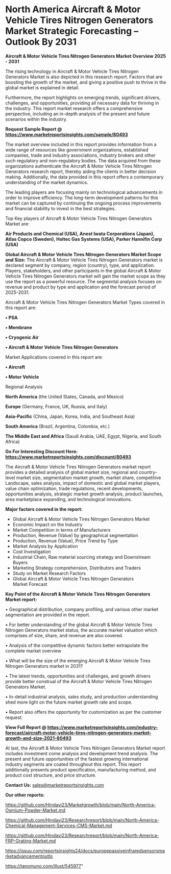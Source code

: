 # North America Aircraft & Motor Vehicle Tires Nitrogen Generators Market Strategic Forecasting – Outlook By 2031

<Strong> Aircraft & Motor Vehicle Tires Nitrogen Generators Market Overview 2025 - 2031</strong>

The rising technology in Aircraft & Motor Vehicle Tires Nitrogen Generators Market is also depicted in this research report. Factors that are boosting the growth of the market, and giving a positive push to thrive in the global market is explained in detail.

Furthermore, the report highlights on emerging trends, significant drivers, challenges, and opportunities, providing all necessary data for thriving in the industry. This report market research offers a comprehensive perspective, including an in-depth analysis of the present and future scenarios within the industry.

<strong>Request Sample Report @ <a href=https://www.marketreportsinsights.com/sample/80493>https://www.marketreportsinsights.com/sample/80493</a></strong>

The market overview included in this report provides information from a wide range of resources like government organizations, established companies, trade and industry associations, industry brokers and other such regulatory and non-regulatory bodies. The data acquired from these organizations authenticate the Aircraft & Motor Vehicle Tires Nitrogen Generators research report, thereby aiding the clients in better decision making. Additionally, the data provided in this report offers a contemporary understanding of the market dynamics.

The leading players are focusing mainly on technological advancements in order to improve efficiency. The long-term development patterns for this market can be captured by continuing the ongoing process improvements and financial stability to invest in the best strategies.

Top Key players of Aircraft & Motor Vehicle Tires Nitrogen Generators Market are:

<strong>Air Products and Chemical (USA), Anest Iwata Corporations (Japan), Atlas Copco (Sweden), Holtec Gas Systems (USA), Parker Hannifin Corp (USA)</strong>

<strong><b>Global Aircraft & Motor Vehicle Tires Nitrogen Generators Market Scope and Size:</b></strong>
The Aircraft & Motor Vehicle Tires Nitrogen Generators market is declared segment by company, region (country), type, and application. Players, stakeholders, and other participants in the global Aircraft & Motor Vehicle Tires Nitrogen Generators market will gain the market scope as they use the report as a powerful resource. The segmental analysis focuses on revenue and product by type and application and the forecast period of 2025-2031.

Aircraft & Motor Vehicle Tires Nitrogen Generators Market Types covered in this report are:

<strong>• PSA

• Membrane

• Cryogenic Air

• Aircraft & Motor Vehicle Tires Nitrogen Generators</strong>

Market Applications covered in this report are:

<strong>• Aircraft

• Motor Vehicle</strong> 

Regional Analysis

<strong>North America</strong> (the United States, Canada, and Mexico)

<strong>Europe</strong> (Germany, France, UK, Russia, and Italy)

<strong>Asia-Pacific</strong> (China, Japan, Korea, India, and Southeast Asia)

<strong>South America</strong> (Brazil, Argentina, Colombia, etc.)

<strong>The Middle East and Africa</strong> (Saudi Arabia, UAE, Egypt, Nigeria, and South Africa)

<strong>Go For Interesting Discount Here: <a href=https://www.marketreportsinsights.com/discount/80493>https://www.marketreportsinsights.com/discount/80493</a></strong>

The Aircraft & Motor Vehicle Tires Nitrogen Generators market report provides a detailed analysis of global market size, regional and country-level market size, segmentation market growth, market share, competitive Landscape, sales analysis, impact of domestic and global market players, value chain optimization, trade regulations, recent developments, opportunities analysis, strategic market growth analysis, product launches, area marketplace expanding, and technological innovations.

<strong><b>Major factors covered in the report:</b></strong>
<ul>
  <li>Global Aircraft & Motor Vehicle Tires Nitrogen Generators Market </li>
  <li>Economic Impact on the Industry</li>
  <li>Market Competition in terms of Manufacturers</li>
  <li>Production, Revenue (Value) by geographical segmentation</li>
  <li>Production, Revenue (Value), Price Trend by Type</li>
  <li>Market Analysis by Application</li>
  <li>Cost Investigation</li>
  <li>Industrial Chain, Raw material sourcing strategy and Downstream Buyers</li>
  <li>Marketing Strategy comprehension, Distributors and Traders</li>
  <li>Study on Market Research Factors</li>
  <li>Global Aircraft & Motor Vehicle Tires Nitrogen Generators Market Forecast</li>
</ul>

<strong><b>Key Point of the Aircraft & Motor Vehicle Tires Nitrogen Generators Market report:</b></strong>

• Geographical distribution, company profiling, and various other market segmentation are provided in the report.

• For better understanding of the global Aircraft & Motor Vehicle Tires Nitrogen Generators market status, the accurate market valuation which comprises of size, share, and revenue are also covered.

• Analysis of the competitive dynamic factors better extrapolate the complete market overview

• What will be the size of the emerging Aircraft & Motor Vehicle Tires Nitrogen Generators market in 2031?

• The latest trends, opportunities and challenges, and growth drivers provide better construal of the Aircraft & Motor Vehicle Tires Nitrogen Generators Market.

• In-detail industrial analysis, sales study, and production understanding shed more light on the future market growth rate and scope.

• Report also offers the opportunity for customization as per the customer request.

<strong><b>View Full Report @ <a href=https://www.marketreportsinsights.com/industry-forecast/aircraft-motor-vehicle-tires-nitrogen-generators-market-growth-and-size-2021-80493>https://www.marketreportsinsights.com/industry-forecast/aircraft-motor-vehicle-tires-nitrogen-generators-market-growth-and-size-2021-80493</a></b></strong>


At last, the Aircraft & Motor Vehicle Tires Nitrogen Generators Market report includes investment come analysis and development trend analysis. The present and future opportunities of the fastest growing international industry segments are coated throughout this report. This report additionally presents product specification, manufacturing method, and product cost structure, and price structure.

<strong>Contact Us:</strong>
sales@marketreportsinsights.com

<strong>Our other reports:</strong>

<a href=https://github.com/Hindavi23/Marketgrowth/blob/main/North-America-Osmium-Powder-Market.md>https://github.com/Hindavi23/Marketgrowth/blob/main/North-America-Osmium-Powder-Market.md</a>

<a href=https://github.com/Hindavi23/Researchreport/blob/main/North-America-Chemical-Management-Services-CMS-Market.md>https://github.com/Hindavi23/Researchreport/blob/main/North-America-Chemical-Management-Services-CMS-Market.md</a>

<a href=https://github.com/Hindavi23/Researchreport/blob/main/North-America-FRP-Grating-Market.md>https://github.com/Hindavi23/Researchreport/blob/main/North-America-FRP-Grating-Market.md</a>

<a href=https://issuu.com/reportsinsights24/docs/europepassiveinfraredsensorsmarketadvancementoutlo>https://issuu.com/reportsinsights24/docs/europepassiveinfraredsensorsmarketadvancementoutlo</a>

<a href=https://tanomuno.com/illust/545977>https://tanomuno.com/illust/545977</a>"

